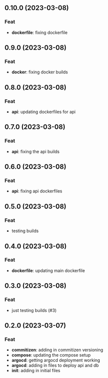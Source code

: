 ## 0.10.0 (2023-03-08)

### Feat

- **dockerfile**: fixing dockerfile

## 0.9.0 (2023-03-08)

### Feat

- **docker**: fixing docker builds

## 0.8.0 (2023-03-08)

### Feat

- **api**: updating dockerfiles for api

## 0.7.0 (2023-03-08)

### Feat

- **api**: fixing the api builds

## 0.6.0 (2023-03-08)

### Feat

- **api**: fixing api dockerfiles

## 0.5.0 (2023-03-08)

### Feat

- testing builds

## 0.4.0 (2023-03-08)

### Feat

- **dockerfile**: updating main dockerfile

## 0.3.0 (2023-03-08)

### Feat

- just testing builds (#3)

## 0.2.0 (2023-03-07)

### Feat

- **commitizen**: adding in commitizen versioning
- **compose**: updating the compose setup
- **argocd**: getting argocd deployment working
- **argocd**: adding in files to deploy api and db
- **init**: adding in initial files
